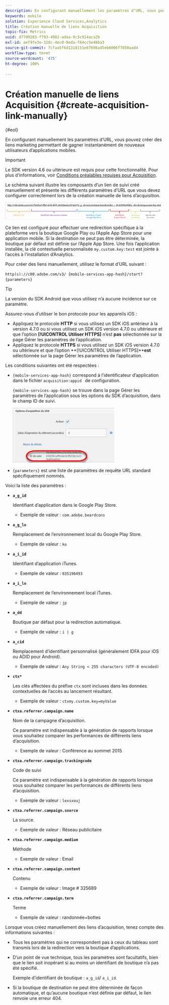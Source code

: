 ```yaml
---
description: En configurant manuellement les paramètres d’URL, vous pouvez créer des liens marketing permettant de gagner instantanément de nouveaux utilisateurs d’applications mobiles.
keywords: mobile
solution: Experience Cloud Services,Analytics
title: Création manuelle de liens Acquisition
topic-fix: Metrics
uuid: d7709203-f793-4982-adaa-9c3c914aca2b
exl-id: aef9fe3e-32dc-4ec0-9eda-f64cc5e486a3
source-git-commit: 7cfaa5f6d1318151e87698a45eb6006f7850aad4
workflow-type: tm+mt
source-wordcount: '475'
ht-degree: 100%

---
```


# Création manuelle de liens Acquisition {#create-acquisition-link-manually}

{#eol}

En configurant manuellement les paramètres d’URL, vous pouvez créer des liens marketing permettant de gagner instantanément de nouveaux utilisateurs d’applications mobiles.

>[!IMPORTANT]
>
>Le SDK version 4.6 ou ultérieure est requis pour cette fonctionnalité. Pour plus d’informations, voir [Conditions préalables requises pour Acquisition](/help/using/acquisition-main/c-acquisition-prerequisites.md).

Le schéma suivant illustre les composants d’un lien de suivi créé manuellement et présente les différents paramètres d’URL que vous devez configurer correctement lors de la création manuelle de liens d’acquisition.

![](assets/acquisition_url.png)

Ce lien est configuré pour effectuer une redirection spécifique à la plateforme vers la boutique Google Play ou l’Apple App Store pour une application mobile. Si la destination ne peut pas être déterminée, la boutique par défaut est définie sur l’Apple App Store. Une fois l’application installée, la clé contextuelle personnalisée `my.custom.key:test` est jointe à l’accès à l’installation d’Analytics.

Pour créer des liens manuellement, utilisez le format d’URL suivant :

`http(s)://c00.adobe.com/v3/ {mobile-services-app-hash}/start? {parameters}`

>[!TIP]
>
>La version du SDK Android que vous utilisez n’a aucune incidence sur ce paramètre.

Assurez-vous d’utiliser le bon protocole pour les appareils iOS :

* Appliquez le protocole **HTTP** si vous utilisez un SDK iOS antérieur à la version 4.7.0 ou si vous utilisez un SDK iOS version 4.7.0 ou ultérieure et que l’option **[!UICONTROL Utiliser HTTPS]** n’est **pas** sélectionnée sur la page Gérer les paramètres de l’application.
* Appliquez le protocole **HTTPS** si vous utilisez un SDK iOS version 4.7.0 ou ultérieure et que l’option **[!UICONTROL Utiliser HTTPS]****est** sélectionnée sur la page Gérer les paramètres de l’application.

Les conditions suivantes ont été respectées :

* `{mobile-services-app-hash}` correspond à l’identificateur d’application dans le fichier `acquisition:appid ` de configuration.

   `{mobile-services-app-hash}` se trouve dans la page Gérer les paramètres de l’application sous les options du SDK d’acquisition, dans le champ ID de suivi.

   ![](assets/tracking-id.png)

* `{parameters}` est une liste de paramètres de requête URL standard spécifiquement nommés.

Voici la liste des paramètres :

* **`a_g_id`**

   Identifiant d’application dans le Google Play Store.

   * Exemple de valeur : `com.adobe.beardcons`

* **`a_g_lo`**

   Remplacement de l’environnement local du Google Play Store.

   * Exemple de valeur : `ko`

* **`a_i_id`**

   Identifiant d’application iTunes.

   * Exemple de valeur : `835196493`

* **`a_i_lo`**

   Remplacement de l’environnement local iTunes.

   * Exemple de valeur : `jp`

* **`a_dd`**

   Boutique par défaut pour la redirection automatique.

   * Exemple de valeur : `i | g`

* **`a_cid`**

   Remplacement d’identifiant personnalisé (généralement IDFA pour iOS ou ADID pour Android).

   * Exemple de valeur : `Any String < 255 characters (UTF-8 encoded)`

* **`ctx*`**

   Les clés affectées du préfixe `ctx` sont incluses dans les données contextuelles de l’accès au lancement résultant.

   * Exemple de valeur : `ctxmy.custom.key=myValue`

* **`ctxa.referrer.campaign.name`**

   Nom de la campagne d’acquisition.

   Ce paramètre est indispensable à la génération de rapports lorsque vous souhaitez comparer les performances de différents liens d’acquisition.

   * Exemple de valeur : Conférence au sommet 2015

* **`ctxa.referrer.campaign.trackingcode`**

   Code de suivi

   Ce paramètre est indispensable à la génération de rapports lorsque vous souhaitez comparer les performances de différents liens d’acquisition.

   * Exemple de valeur : `lexsxouj`

* **`ctxa.referrer.campaign.source`**

   La source.

   * Exemple de valeur : Réseau publicitaire

* **`ctxa.referrer.campaign.medium`**

   Méthode

   * Exemple de valeur : Email

* **`ctxa.referrer.campaign.content`**

   Contenu

   * Exemple de valeur : Image # 325689

* **`ctxa.referrer.campaign.term`**

   Terme

   * Exemple de valeur : randonnée+bottes


Lorsque vous créez manuellement des liens d’acquisition, tenez compte des informations suivantes :

* Tous les paramètres qui ne correspondent pas à ceux du tableau sont transmis lors de la redirection vers la boutique d’applications.
* D’un point de vue technique, tous les paramètres sont facultatifs, bien que le lien soit inopérant si au moins un identifiant de boutique n’a pas été spécifié.

   Exemple d’identifiant de boutique : `a_g_id`/ `a_i_id`.

* Si la boutique de destination ne peut être déterminée de façon automatique, et qu’aucune boutique n’est définie par défaut, le lien renvoie une erreur 404.
